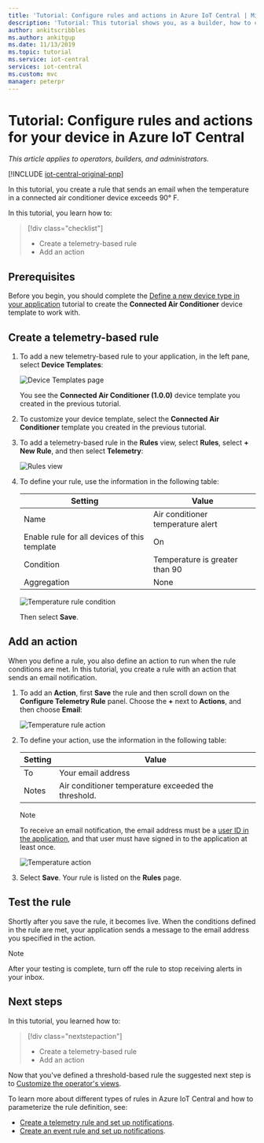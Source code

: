 ```yaml
---
title: 'Tutorial: Configure rules and actions in Azure IoT Central | Microsoft Docs'
description: 'Tutorial: This tutorial shows you, as a builder, how to configure telemetry-based rules and actions in your Azure IoT Central application.'
author: ankitscribbles
ms.author: ankitgup
ms.date: 11/13/2019
ms.topic: tutorial
ms.service: iot-central
services: iot-central
ms.custom: mvc
manager: peterpr
---
```


# Tutorial: Configure rules and actions for your device in Azure IoT Central

*This article applies to operators, builders, and administrators.*

[!INCLUDE [iot-central-original-pnp](../../../includes/iot-central-original-pnp-note.md)]

In this tutorial, you create a rule that sends an email when the temperature in a connected air conditioner device exceeds 90&deg; F.

In this tutorial, you learn how to:

> [!div class="checklist"]
> * Create a telemetry-based rule
> * Add an action

## Prerequisites

Before you begin, you should complete the [Define a new device type in your application](tutorial-define-device-type.md) tutorial to create the **Connected Air Conditioner** device template to work with.

## Create a telemetry-based rule

1. To add a new telemetry-based rule to your application, in the left pane, select **Device Templates**:

    ![Device Templates page](media/tutorial-configure-rules/templatespage1.png)

    You see the **Connected Air Conditioner (1.0.0)** device template you created in the previous tutorial.

2. To customize your device template, select the **Connected Air Conditioner** template you created in the previous tutorial.

3. To add a telemetry-based rule in the **Rules** view, select **Rules**, select **+ New Rule**, and then select **Telemetry**:

    ![Rules view](media/tutorial-configure-rules/newrule.png)

5. To define your rule, use the information in the following table:

    | Setting                                      | Value                             |
    | -------------------------------------------- | ------------------------------    |
    | Name                                         | Air conditioner temperature alert |
    | Enable rule for all devices of this template | On                                |
    | Condition                                    | Temperature is greater than 90    |
    | Aggregation                                  | None                              |

    ![Temperature rule condition](media/tutorial-configure-rules/temperaturerule.png)

    Then select **Save**.

## Add an action

When you define a rule, you also define an action to run when the rule conditions are met. In this tutorial, you create a rule with an action that sends an email notification.

1. To add an **Action**, first **Save** the rule and then scroll down on the **Configure Telemetry Rule** panel. Choose the **+** next to **Actions**, and then choose **Email**:

    ![Temperature rule action](media/tutorial-configure-rules/addaction.png)

2. To define your action, use the information in the following table:

    | Setting   | Value                          |
    | --------- | ------------------------------ |
    | To        | Your email address             |
    | Notes     | Air conditioner temperature exceeded the threshold. |

    > [!NOTE]
    > To receive an email notification, the email address must be a [user ID in the application](howto-administer.md), and that user must have signed in to the application at least once.

    ![Temperature action](media/tutorial-configure-rules/temperatureaction.png)

3. Select **Save**. Your rule is listed on the **Rules** page.

## Test the rule

Shortly after you save the rule, it becomes live. When the conditions defined in the rule are met, your application sends a message to the email address you specified in the action.

> [!NOTE]
> After your testing is complete, turn off the rule to stop receiving alerts in your inbox.

## Next steps

In this tutorial, you learned how to:

<!-- Repeat task list from intro -->
> [!div class="nextstepaction"]
> * Create a telemetry-based rule
> * Add an action

Now that you've defined a threshold-based rule the suggested next step is to [Customize the operator's views](tutorial-customize-operator.md).

To learn more about different types of rules in Azure IoT Central and how to parameterize the rule definition, see:
* [Create a telemetry rule and set up notifications](howto-create-telemetry-rules.md).
* [Create an event rule and set up notifications](howto-create-event-rules.md).

<!-- Next tutorials in the sequence -->